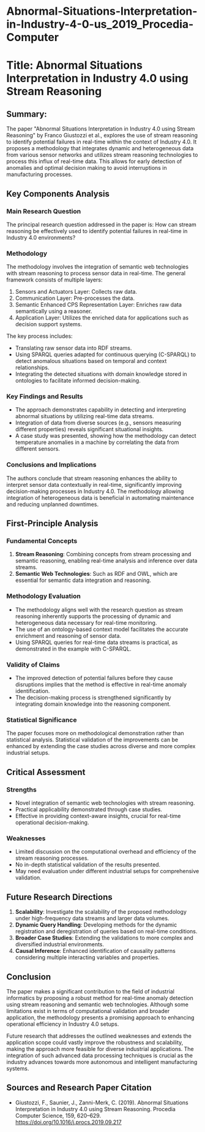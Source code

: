# Abnormal-Situations-Interpretation-in-Industry-4-0-us_2019_Procedia-Computer

# Title: Abnormal Situations Interpretation in Industry 4.0 using Stream Reasoning

## Summary:
The paper "Abnormal Situations Interpretation in Industry 4.0 using Stream Reasoning" by Franco Giustozzi et al., explores the use of stream reasoning to identify potential failures in real-time within the context of Industry 4.0. It proposes a methodology that integrates dynamic and heterogeneous data from various sensor networks and utilizes stream reasoning technologies to process this influx of real-time data. This allows for early detection of anomalies and optimal decision making to avoid interruptions in manufacturing processes.

## Key Components Analysis

### Main Research Question
The principal research question addressed in the paper is: How can stream reasoning be effectively used to identify potential failures in real-time in Industry 4.0 environments?

### Methodology
The methodology involves the integration of semantic web technologies with stream reasoning to process sensor data in real-time. The general framework consists of multiple layers:
1. Sensors and Actuators Layer: Collects raw data.
2. Communication Layer: Pre-processes the data.
3. Semantic Enhanced CPS Representation Layer: Enriches raw data semantically using a reasoner.
4. Application Layer: Utilizes the enriched data for applications such as decision support systems.

The key process includes:
- Translating raw sensor data into RDF streams.
- Using SPARQL queries adapted for continuous querying (C-SPARQL) to detect anomalous situations based on temporal and context relationships.
- Integrating the detected situations with domain knowledge stored in ontologies to facilitate informed decision-making.

### Key Findings and Results
- The approach demonstrates capability in detecting and interpreting abnormal situations by utilizing real-time data streams.
- Integration of data from diverse sources (e.g., sensors measuring different properties) reveals significant situational insights.
- A case study was presented, showing how the methodology can detect temperature anomalies in a machine by correlating the data from different sensors.

### Conclusions and Implications
The authors conclude that stream reasoning enhances the ability to interpret sensor data contextually in real-time, significantly improving decision-making processes in Industry 4.0. The methodology allowing integration of heterogeneous data is beneficial in automating maintenance and reducing unplanned downtimes.

## First-Principle Analysis

### Fundamental Concepts
1. **Stream Reasoning**: Combining concepts from stream processing and semantic reasoning, enabling real-time analysis and inference over data streams.
2. **Semantic Web Technologies**: Such as RDF and OWL, which are essential for semantic data integration and reasoning.

### Methodology Evaluation
- The methodology aligns well with the research question as stream reasoning inherently supports the processing of dynamic and heterogeneous data necessary for real-time monitoring.
- The use of an ontology-based context model facilitates the accurate enrichment and reasoning of sensor data.
- Using SPARQL queries for real-time data streams is practical, as demonstrated in the example with C-SPARQL.

### Validity of Claims
- The improved detection of potential failures before they cause disruptions implies that the method is effective in real-time anomaly identification.
- The decision-making process is strengthened significantly by integrating domain knowledge into the reasoning component.

### Statistical Significance
The paper focuses more on methodological demonstration rather than statistical analysis. Statistical validation of the improvements can be enhanced by extending the case studies across diverse and more complex industrial setups.

## Critical Assessment

### Strengths
- Novel integration of semantic web technologies with stream reasoning.
- Practical applicability demonstrated through case studies.
- Effective in providing context-aware insights, crucial for real-time operational decision-making.

### Weaknesses
- Limited discussion on the computational overhead and efficiency of the stream reasoning processes.
- No in-depth statistical validation of the results presented.
- May need evaluation under different industrial setups for comprehensive validation.

## Future Research Directions

1. **Scalability**: Investigate the scalability of the proposed methodology under high-frequency data streams and larger data volumes.
2. **Dynamic Query Handling**: Developing methods for the dynamic registration and deregistration of queries based on real-time conditions.
3. **Broader Case Studies**: Extending the validations to more complex and diversified industrial environments.
4. **Causal Inference**: Enhanced identification of causality patterns considering multiple interacting variables and properties.

## Conclusion

The paper makes a significant contribution to the field of industrial informatics by proposing a robust method for real-time anomaly detection using stream reasoning and semantic web technologies. Although some limitations exist in terms of computational validation and broader application, the methodology presents a promising approach to enhancing operational efficiency in Industry 4.0 setups.

Future research that addresses the outlined weaknesses and extends the application scope could vastly improve the robustness and scalability, making the approach more feasible for diverse industrial applications. The integration of such advanced data processing techniques is crucial as the industry advances towards more autonomous and intelligent manufacturing systems.

## Sources and Research Paper Citation
- Giustozzi, F., Saunier, J., Zanni-Merk, C. (2019). Abnormal Situations Interpretation in Industry 4.0 using Stream Reasoning. Procedia Computer Science, 159, 620–629. https://doi.org/10.1016/j.procs.2019.09.217